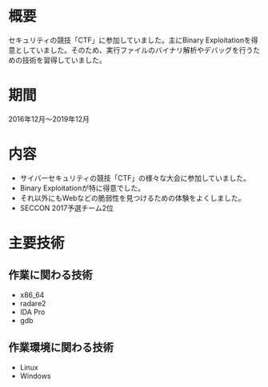 # 概要

セキュリティの競技「CTF」に参加していました。主にBinary Exploitationを得意としていました。そのため、実行ファイルのバイナリ解析やデバッグを行うための技術を習得していました。

# 期間
2016年12月～2019年12月

# 内容
- サイバーセキュリティの競技「CTF」の様々な大会に参加していました。
- Binary Exploitationが特に得意でした。
- それ以外にもWebなどの脆弱性を見つけるための体験をよくしました。
- SECCON 2017予選チーム2位

# 主要技術

## 作業に関わる技術
- x86_64
- radare2
- IDA Pro
- gdb

## 作業環境に関わる技術
- Linux
- Windows
